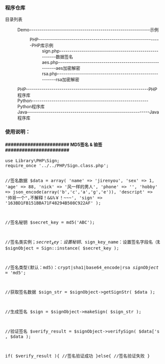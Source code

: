 <h3>程序仓库</h3>

<dl>
	<dt style="font-style:normal;">目录列表</dt>
	<dd>
		<dl>
			<dt>Demo-------------------------------------------------------------示例</dt>
			<dd>
				<dl>
					<dt>PHP--------------------------------------------------------------PHP库示例</dt>
					<dd>sign.php---------------------------------------------------------数据签名</dd>
					<dd>aes.php----------------------------------------------------------aes加密解密</dd>
					<dd>rsa.php----------------------------------------------------------rsa加密解密</dd>
				</dl>
			</dd>
		</dl>
	</dd>
	<dd>PHP--------------------------------------------------------------PHP程序库</dd>
	<dd>Python-----------------------------------------------------------Python程序库</dd>
	<dd>Java--------------------------------------------------------------Java程序库</dd>
</dl>


<h3>使用说明：</h3>
<h4>#######################	MD5签名 & 验签	#######################</h4>
<pre>
use Library\PHP\Sign;
require_once '../../PHP/Sign.class.php';

//签名数据
$data = array(
    'name'      => 'jirenyou',
    'sex'       => 1,
    'age'       => 88,
    'nick'      => '风一样的男人',
    'phone'     => '',
    'hobby'     => json_encode(array('b','c','a','g','e')),
    'descript'  => '帅哥一个",不解释！&&%￥！~~~',
    'sign'      => '163BD1FB151BBA71F48294B508C922AF'
);

//签名秘钥
$secret_key	= md5('ABC');

//签名类实例；$secret_key：设置秘钥、$sign_key_name：设置签名字段名（默认：sign）、$secret_key_name：设置秘钥键名（默认：key）
$signObject	= Sign::instance( $secret_key );

//签名类型(默认：md5)：crypt|sha1|base64_encode|rsa
$signObject::$make_sign_func = 'md5';

//获取签名数据
$sign_str	= $signObject->getSignStr( $data );

//生成签名
$sign	= $signObject->makeSign( $sign_str );

//验证签名
$verify_result = $signObject->verifySign( $data['sign'] , $data );

if( $verify_result ){
	//签名验证成功
}else{
	//签名验证失败
}
</pre>








































